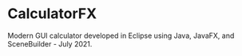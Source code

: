 # CalculatorFX
Modern GUI calculator developed in Eclipse using Java, JavaFX, and SceneBuilder - July 2021.

